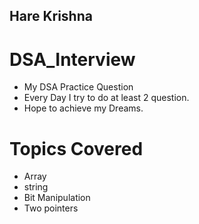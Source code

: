 ## Hare Krishna

# DSA_Interview

- My DSA Practice Question
- Every Day I try to do at least 2 question.
- Hope to achieve my Dreams.

# Topics Covered

- Array
- string
- Bit Manipulation
- Two pointers
